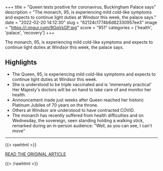 +++
title = "Queen tests positive for coronavirus, Buckingham Palace says"
description = "The monarch, 95, is experiencing mild cold-like symptoms and expects to continue light duties at Windsor this week, the palace says."
date = "2022-02-20 14:12:30"
slug = "62124c1774b6d62330957ee3"
image = "https://i.imgur.com/9GqVsGP.jpg"
score = "951"
categories = ['health', 'palace', 'recovery']
+++

The monarch, 95, is experiencing mild cold-like symptoms and expects to continue light duties at Windsor this week, the palace says.

## Highlights

- The Queen, 95, is experiencing mild cold-like symptoms and expects to continue light duties at Windsor this week.
- She is understood to be triple vaccinated and is 'immensely practical' Her Majesty's doctors will be on hand to take care of and monitor her health.
- Announcement made just weeks after Queen reached her historic Platinum Jubilee of 70 years on the throne.
- Others at Windsor are understood to have contracted COVID.
- The monarch has recently suffered from health difficulties and on Wednesday, the sovereign, seen standing holding a walking stick, remarked during an in-person audience: "Well, as you can see, I can't move"

---

{{< rawhtml >}}
  <p class="article-category">
    <a target="_blank" href="https://news.sky.com/story/queen-tests-positive-for-coronavirus-buckingham-palace-says-12538848">READ THE ORIGINAL ARTICLE</a>
  </p>
{{< /rawhtml >}}
